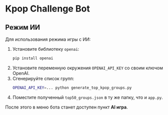 # Kpop Challenge Bot

## Режим ИИ

Для использования режима игры с ИИ:

1. Установите библиотеку `openai`:
   ```bash
   pip install openai
   ```
2. Установите переменную окружения `OPENAI_API_KEY` со своим ключом OpenAI.
3. Сгенерируйте список групп:
   ```bash
   OPENAI_API_KEY=... python generate_top_kpop_groups.py
   ```
4. Поместите полученный `top50_groups.json` в ту же папку, что и `app.py`.

После этого в меню бота станет доступен пункт **AI игра**.
